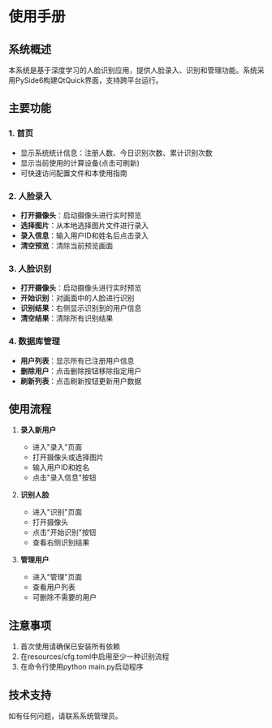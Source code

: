 # 使用手册

## 系统概述
本系统是基于深度学习的人脸识别应用，提供人脸录入、识别和管理功能。系统采用PySide6构建QtQuick界面，支持跨平台运行。

## 主要功能

### 1. 首页
- 显示系统统计信息：注册人数、今日识别次数、累计识别次数
- 显示当前使用的计算设备(点击可刷新)
- 可快速访问配置文件和本使用指南

### 2. 人脸录入
- **打开摄像头**：启动摄像头进行实时预览
- **选择图片**：从本地选择图片文件进行录入
- **录入信息**：输入用户ID和姓名后点击录入
- **清空预览**：清除当前预览画面

### 3. 人脸识别
- **打开摄像头**：启动摄像头进行实时预览
- **开始识别**：对画面中的人脸进行识别
- **识别结果**：右侧显示识别到的用户信息
- **清空结果**：清除所有识别结果

### 4. 数据库管理
- **用户列表**：显示所有已注册用户信息
- **删除用户**：点击删除按钮移除指定用户
- **刷新列表**：点击刷新按钮更新用户数据

## 使用流程

1. **录入新用户**
   - 进入"录入"页面
   - 打开摄像头或选择图片
   - 输入用户ID和姓名
   - 点击"录入信息"按钮

2. **识别人脸**
   - 进入"识别"页面  
   - 打开摄像头
   - 点击"开始识别"按钮
   - 查看右侧识别结果

3. **管理用户**
   - 进入"管理"页面
   - 查看用户列表
   - 可删除不需要的用户

## 注意事项
1. 首次使用请确保已安装所有依赖
2. 在resources/cfg.toml中启用至少一种识别流程
3. 在命令行使用python main.py启动程序

## 技术支持
如有任何问题，请联系系统管理员。